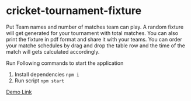 
# cricket-tournament-fixture
Put Team names and number of matches team can play. A random fixture will get generated for your tournament with total matches. You can also print the fixture in pdf format and share it with your teams. You can order your matche schedules by drag and drop the table row and the time of the match will gets calculated accordingly.

Run Following commands to start the application
1. Install dependencies 
 `npm i`
 2. Run script
  `npm start`
    
   [Demo Link](https://cricket-fixture-app.netlify.app/)
